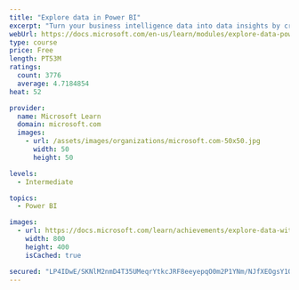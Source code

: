 ```yaml
---
title: "Explore data in Power BI"
excerpt: "Turn your business intelligence data into data insights by creating and configuring Power BI dashboards."
webUrl: https://docs.microsoft.com/en-us/learn/modules/explore-data-power-bi/
type: course
price: Free
length: PT53M
ratings:
  count: 3776
  average: 4.7184854
heat: 52

provider:
  name: Microsoft Learn
  domain: microsoft.com
  images:
    - url: /assets/images/organizations/microsoft.com-50x50.jpg
      width: 50
      height: 50

levels:
  - Intermediate

topics:
  - Power BI

images:
  - url: https://docs.microsoft.com/learn/achievements/explore-data-with-power-bi-desktop-social.png
    width: 800
    height: 400
    isCached: true

secured: "LP4IDwE/SKNlM2nmD4T35UMeqrYtkcJRF8eeyepqO0m2P1YNm/NJfXEOgsY1QPAqAIGI8W+YCd84Yo26c0BlnJ+uFQTRMX/67mrITbyFNkCAMslgH7ow/Uf286YYZ7vxT1xJSBR9Xo8FSQL3i1xOzl99YWe+rnAvUsE0j0WWAiY61Klxrz52ozIpEEB9GQBpNC9eATUobDtIqZ4DdjKsS9hws9uEfb3Kpg8dEEREBT5kHu3ZPW8MSTfdhi4kH1y9O86GGkf1A+7UHXsTM37f8hMGgJVCpf315OK7vdGfVXRezoJSgSt2dQSKXvHmTUlAGU9RrKQXxjCGIamjjShM/ur7KUCloqVIS+WLvpUI3vhOURzC9m1S7SI4DH8sn/qXKGo0h+v0/n+R53jPUAWnNAA9SYeymIIb0WWjLUnlzk4=;YEWbL9/kAXM621M2llFTAg=="
---
```


